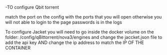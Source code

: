 -TO configure Qbit torrent

match the port on the config with the ports that you will open otherwise you will not able to login to the page
passwords is in the logs

To configure Jacket you will need to go inside the docker volume on the folder: /config/qBittorrent/nova3/engines and change the jaccket.json file to add the api key AND change the ip address to match the IP OF THE CONTAINER

